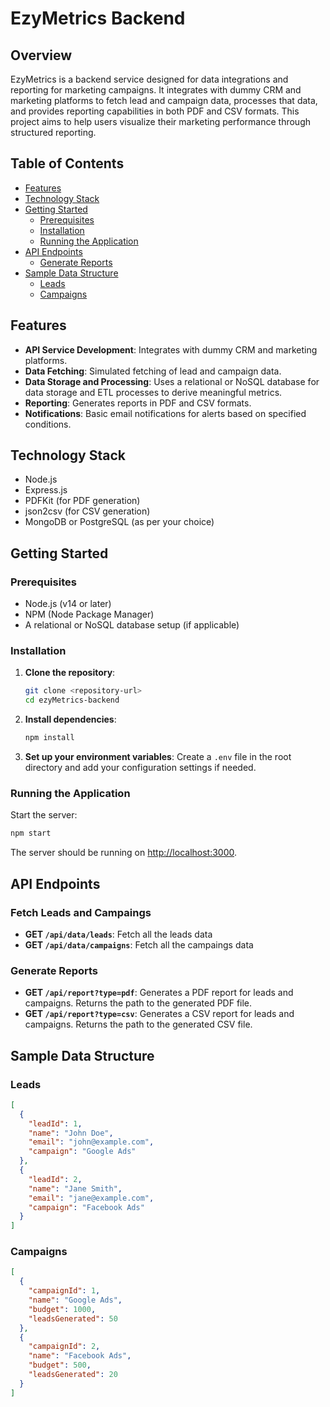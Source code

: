 # EzyMetrics Backend

## Overview

EzyMetrics is a backend service designed for data integrations and reporting for marketing campaigns. It integrates with dummy CRM and marketing platforms to fetch lead and campaign data, processes that data, and provides reporting capabilities in both PDF and CSV formats. This project aims to help users visualize their marketing performance through structured reporting.

## Table of Contents

- [Features](#features)
- [Technology Stack](#technology-stack)
- [Getting Started](#getting-started)
  - [Prerequisites](#prerequisites)
  - [Installation](#installation)
  - [Running the Application](#running-the-application)
- [API Endpoints](#api-endpoints)
  - [Generate Reports](#generate-reports)
- [Sample Data Structure](#sample-data-structure)
  - [Leads](#leads)
  - [Campaigns](#campaigns)

## Features

- **API Service Development**: Integrates with dummy CRM and marketing platforms.
- **Data Fetching**: Simulated fetching of lead and campaign data.
- **Data Storage and Processing**: Uses a relational or NoSQL database for data storage and ETL processes to derive meaningful metrics.
- **Reporting**: Generates reports in PDF and CSV formats.
- **Notifications**: Basic email notifications for alerts based on specified conditions.

## Technology Stack

- Node.js
- Express.js
- PDFKit (for PDF generation)
- json2csv (for CSV generation)
- MongoDB or PostgreSQL (as per your choice)

## Getting Started

### Prerequisites

- Node.js (v14 or later)
- NPM (Node Package Manager)
- A relational or NoSQL database setup (if applicable)

### Installation

1. **Clone the repository**:
   ```bash
   git clone <repository-url>
   cd ezyMetrics-backend
   ```
2. **Install dependencies**:
   ```bash
   npm install
   ```
3. **Set up your environment variables**: Create a `.env` file in the root directory and add your configuration settings if needed.

### Running the Application

Start the server:

```bash
npm start
```

The server should be running on [http://localhost:3000](http://localhost:3000).

## API Endpoints

### Fetch Leads and Campaings

- **GET `/api/data/leads`**: Fetch all the leads data
- **GET `/api/data/campaigns`**: Fetch all the campaings data

### Generate Reports

- **GET `/api/report?type=pdf`**: Generates a PDF report for leads and campaigns. Returns the path to the generated PDF file.
- **GET `/api/report?type=csv`**: Generates a CSV report for leads and campaigns. Returns the path to the generated CSV file.

## Sample Data Structure

### Leads

```json
[
  {
    "leadId": 1,
    "name": "John Doe",
    "email": "john@example.com",
    "campaign": "Google Ads"
  },
  {
    "leadId": 2,
    "name": "Jane Smith",
    "email": "jane@example.com",
    "campaign": "Facebook Ads"
  }
]
```

### Campaigns

```json
[
  {
    "campaignId": 1,
    "name": "Google Ads",
    "budget": 1000,
    "leadsGenerated": 50
  },
  {
    "campaignId": 2,
    "name": "Facebook Ads",
    "budget": 500,
    "leadsGenerated": 20
  }
]
```
